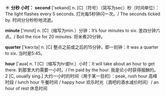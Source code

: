 ☀ <span class="category">**分秒 小时：**</span>
<span class="vocabulary">**second**</span> ['sekənd] 
<span class="definition">n. [C]（符号）（简写为sec）秒（时间单位）：</span>The light flashes every 5 seconds. 灯光每5秒钟闪一次。/ The seconds ticked by. 时间分分秒秒地流逝。

<span class="vocabulary">**minute**</span> ['mɪnɪt] 
<span class="definition">n. [C]（缩写为min.）分钟：</span>It’s four minutes to six. 差四分钟六点。/ Boil the rice for 20 minutes. 将米煮20分钟。

<span class="vocabulary">**quarter**</span> ['kwɔ:tə] 
<span class="definition">n. [C] 整点之前或之后的15分钟，即一刻钟：</span>It was a quarter to six. 当时是5:45。

<span class="vocabulary">**hour**</span> ['aʊə] 
<span class="definition">n. 1 [C]（缩写为hr或hr.）小时：</span>It will take about an hour to get there. 到那里大约需要一小时。/ I’m paid by the hour. 我是论小时获得报酬的。<span class="definition">2 [C, usually sing.] 大约一小时的时间（用于某一目的）：</span>peak, rush hour 高峰时段 / lunch hour 午餐时间 / happy hour 欢乐时光（酒吧的酒水减价时间）/ an hour of rest 休息时间

